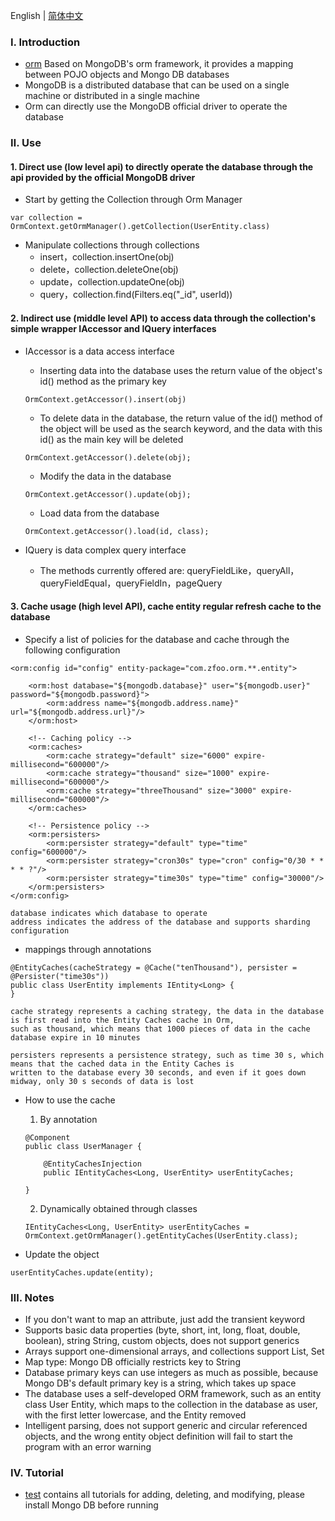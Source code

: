 English | [简体中文](./README_CN.md)

### Ⅰ. Introduction

- [orm](https://github.com/zfoo-project/zfoo/blob/main/orm/README.md) Based on MongoDB's orm framework, it provides a
  mapping between POJO objects and Mongo DB databases
- MongoDB is a distributed database that can be used on a single machine or distributed in a single machine
- Orm can directly use the MongoDB official driver to operate the database

### Ⅱ. Use

#### 1. Direct use (low level api) to directly operate the database through the api provided by the official MongoDB driver

- Start by getting the Collection through Orm Manager

```
var collection = OrmContext.getOrmManager().getCollection(UserEntity.class)
```

- Manipulate collections through collections
  - insert，collection.insertOne(obj)
  - delete，collection.deleteOne(obj)
  - update，collection.updateOne(obj)
  - query，collection.find(Filters.eq("_id", userId))

#### 2. Indirect use (middle level API) to access data through the collection's simple wrapper IAccessor and IQuery interfaces

- IAccessor is a data access interface
  - Inserting data into the database uses the return value of the object's id() method as the primary key
  ```
  OrmContext.getAccessor().insert(obj)
  ```
  - To delete data in the database, the return value of the id() method of the object will be used as the search
    keyword, and the data with this id() as the main key will be deleted
  ```
  OrmContext.getAccessor().delete(obj);
  ```
  - Modify the data in the database
  ```
  OrmContext.getAccessor().update(obj);
  ```
  - Load data from the database
  ```
  OrmContext.getAccessor().load(id, class);
  ```

- IQuery is data complex query interface
  - The methods currently offered are: queryFieldLike，queryAll，queryFieldEqual，queryFieldIn，pageQuery

#### 3. Cache usage (high level API), cache entity regular refresh cache to the database

- Specify a list of policies for the database and cache through the following configuration

```
<orm:config id="config" entity-package="com.zfoo.orm.**.entity">

    <orm:host database="${mongodb.database}" user="${mongodb.user}" password="${mongodb.password}">
        <orm:address name="${mongodb.address.name}" url="${mongodb.address.url}"/>
    </orm:host>

    <!-- Caching policy -->
    <orm:caches>
        <orm:cache strategy="default" size="6000" expire-millisecond="600000"/>
        <orm:cache strategy="thousand" size="1000" expire-millisecond="600000"/>
        <orm:cache strategy="threeThousand" size="3000" expire-millisecond="600000"/>
    </orm:caches>

    <!-- Persistence policy -->
    <orm:persisters>
        <orm:persister strategy="default" type="time" config="600000"/>
        <orm:persister strategy="cron30s" type="cron" config="0/30 * * * * ?"/>
        <orm:persister strategy="time30s" type="time" config="30000"/>
    </orm:persisters>
</orm:config>

database indicates which database to operate
address indicates the address of the database and supports sharding configuration
```

- mappings through annotations

```
@EntityCaches(cacheStrategy = @Cache("tenThousand"), persister = @Persister("time30s"))
public class UserEntity implements IEntity<Long> {
}

cache strategy represents a caching strategy, the data in the database is first read into the Entity Caches cache in Orm, 
such as thousand, which means that 1000 pieces of data in the cache database expire in 10 minutes

persisters represents a persistence strategy, such as time 30 s, which means that the cached data in the Entity Caches is 
written to the database every 30 seconds, and even if it goes down midway, only 30 s seconds of data is lost
```

- How to use the cache
  1. By annotation
  ```
  @Component
  public class UserManager {
  
      @EntityCachesInjection
      public IEntityCaches<Long, UserEntity> userEntityCaches;
  
  }
  ```
  2. Dynamically obtained through classes
  ```
  IEntityCaches<Long, UserEntity> userEntityCaches = OrmContext.getOrmManager().getEntityCaches(UserEntity.class);
  ```

- Update the object

```
userEntityCaches.update(entity);
```

### Ⅲ. Notes

- If you don't want to map an attribute, just add the transient keyword
- Supports basic data properties (byte, short, int, long, float, double, boolean), string String, custom objects, does
  not support generics
- Arrays support one-dimensional arrays, and collections support List, Set
- Map type: Mongo DB officially restricts key to String
- Database primary keys can use integers as much as possible, because Mongo DB's default primary key is a string, which
  takes up space
- The database uses a self-developed ORM framework, such as an entity class User Entity, which maps to the collection in
  the database as user, with the first letter lowercase, and the Entity removed
- Intelligent parsing, does not support generic and circular referenced objects, and the wrong entity object definition
  will fail to start the program with an error warning

### Ⅳ. Tutorial

- [test](https://github.com/zfoo-project/zfoo/tree/main/orm/src/test/java/com/zfoo/orm) contains all tutorials for
  adding, deleting, and modifying, please install Mongo DB before running
